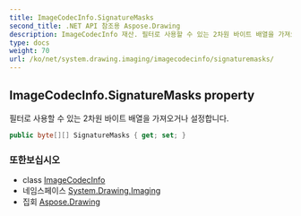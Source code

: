 ```yaml
---
title: ImageCodecInfo.SignatureMasks
second_title: .NET API 참조용 Aspose.Drawing
description: ImageCodecInfo 재산. 필터로 사용할 수 있는 2차원 바이트 배열을 가져오거나 설정합니다.
type: docs
weight: 70
url: /ko/net/system.drawing.imaging/imagecodecinfo/signaturemasks/
---
```

## ImageCodecInfo.SignatureMasks property

필터로 사용할 수 있는 2차원 바이트 배열을 가져오거나 설정합니다.

```csharp
public byte[][] SignatureMasks { get; set; }
```

### 또한보십시오

* class [ImageCodecInfo](../)
* 네임스페이스 [System.Drawing.Imaging](../../imagecodecinfo/)
* 집회 [Aspose.Drawing](../../../)


